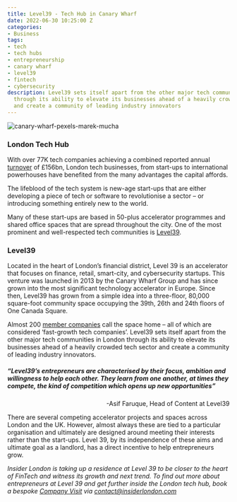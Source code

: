 ```yaml
---
title: Level39 - Tech Hub in Canary Wharf
date: 2022-06-30 10:25:00 Z
categories:
- Business
tags:
- tech
- tech hubs
- entrepreneurship
- canary wharf
- level39
- fintech
- cybersecurity
description: Level39 sets itself apart from the other major tech communities in London
  through its ability to elevate its businesses ahead of a heavily crowded tech sector
  and create a community of leading industry innovators
---
```


![canary-wharf-pexels-marek-mucha](/uploads/pexels-marek-mucha-12403323.jpg)

### London Tech Hub

With over 77K tech companies achieving a combined reported annual [turnover](https://technation.io/report2021/#uk-spotlights) of £156bn, London tech businesses, from start-ups to international powerhouses have benefited from the many advantages the capital affords.

The lifeblood of the tech system is new-age start-ups that are either developing a piece of tech or software to revolutionise a sector – or introducing something entirely new to the world.

Many of these start-ups are based in 50-plus accelerator programmes and shared office spaces that are spread throughout the city. One of the most prominent and well-respected tech communities is [Level39](https://www.level39.co/).


### Level39

Located in the heart of London’s financial district, Level 39 is an accelerator that focuses on finance, retail, smart-city, and cybersecurity startups. This venture was launched in 2013 by the Canary Wharf Group and has since grown into the most significant technology accelerator in Europe. Since then, Level39 has grown from a simple idea into a three-floor, 80,000 square-foot community space occupying the 39th, 26th and 24th floors of One Canada Square.

Almost 200 [member companies](https://www.level39.co/members/) call the space home – all of which are considered ‘fast-growth tech companies’.
Level39 sets itself apart from the other major tech communities in London through its ability to elevate its businesses ahead of a heavily crowded tech sector and create a community of leading industry innovators.

##### *“Level39’s entrepreneurs are characterised by their focus, ambition and willingness to help each other. They learn from one another, at times they compete, the kind of competition which opens up new opportunities”*
<p style="text-align:right">-Asif Faruque, Head of Content at Level39</p>

There are several competing accelerator projects and spaces across London and the UK. However, almost always these are tied to a particular organisation and ultimately are designed around meeting their interests rather than the start-ups. Level 39, by its independence of these aims and ultimate goal as a landlord, has a direct incentive to help entrepreneurs grow.


*Insider London is taking up a residence at Level 39 to be closer to the heart of FinTech and witness its growth and next trend. To find out more about entrepreneurs at Level 39 and get further inside the London tech hub, book a bespoke [Company Visit](https://www.insiderlondon.com/london/company-visits/) via <a href="mailto:contact@insiderlondon.com">contact@insiderlondon.com</a>*


